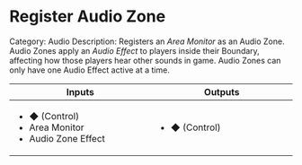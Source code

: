 # Register Audio Zone

Category: Audio
Description: Registers an _Area Monitor_ as an Audio Zone. Audio Zones apply an _Audio Effect_ to players inside their Boundary, affecting how those players hear other sounds in game. Audio Zones can only have one Audio Effect active at a time.

<table>
  	<thead>
    	<tr>
			<th width="500px">Inputs</th>
			<th width="500px">Outputs</th>
		</tr>
  	</thead>
  	<tbody>
		<tr>
			<td>
				<ul>
					<li>◆ (Control)</li>
					<li>Area Monitor</li>
					<li>Audio Zone Effect</li>
				</ul>
			</td>
			<td>
				<ul>
					<li>◆ (Control)</li>
				</ul>
			</td>
		</tr>
  	</tbody>
</table>